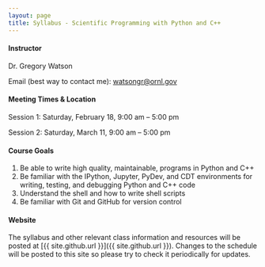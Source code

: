 ```yaml
---
layout: page
title: Syllabus - Scientific Programming with Python and C++
---
```


#### Instructor

Dr. Gregory Watson

Email (best way to contact me): [watsongr@ornl.gov](mailto:watsongr@ornl.gov)

#### Meeting Times & Location

Session 1: Saturday, February 18, 9:00 am – 5:00 pm

Session 2: Saturday, March 11, 9:00 am – 5:00 pm

#### Course Goals

1.  Be able to write high quality, maintainable, programs in Python and C++
2.  Be familiar with the IPython, Jupyter, PyDev, and CDT environments for writing, 
    testing, and debugging Python and C++ code
3.  Understand the shell and how to write shell scripts
4.  Be familiar with Git and GitHub for version control

#### Website

The syllabus and other relevant class information and resources will be posted
at [{{ site.github.url }}]({{ site.github.url }}).
Changes to the schedule will be posted to this site so please try to check it
periodically for updates.

